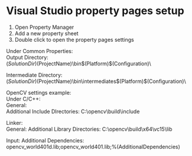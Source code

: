 # Visual Studio property pages setup
1. Open Property Manager  
2. Add a new property sheet  
3. Double click to open the property pages settings  

Under Common Properties:  
Output Directory:   
$(SolutionDir)$(ProjectName)\bin\$(Platform)\$(Configuration)\  

Intermediate Directory:  
$(SolutionDir)$(ProjectName)\bin\intermediates\$(Platform)\$(Configuration)\  

OpenCV settings example:  
Under C/C++:  
General:  
Additional Include DIrectories: C:\opencv\build\include  

Linker:  
General: Additional Library Directories: C:\opencv\build\x64\vc15\lib  

Input: Additional Dependencies: opencv_world401d.lib;opencv_world401.lib;%(AdditionalDependencies)  




